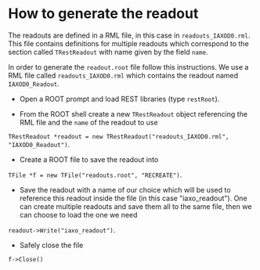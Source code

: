 # How to generate the readout

The readouts are defined in a RML file, in this case in `readouts_IAXOD0.rml`. This file contains definitions for multiple readouts which correspond to the section called `TRestReadout` with name given by the field `name`.

In order to generate the `readout.root` file follow this instructions. We use a RML file called `readouts_IAXOD0.rml` which contains the readout named `IAXOD0_Readout`.

* Open a ROOT prompt and load REST libraries (type `restRoot`).

* From the ROOT shell create a new `TRestReadout` object referencing the RML file and the `name` of the readout to use 

```TRestReadout *readout = new TRestReadout("readouts_IAXOD0.rml", "IAXOD0_Readout")```.

* Create a ROOT file to save the readout into

```TFile *f = new TFile("readouts.root", "RECREATE")```.

* Save the readout with a name of our choice which will be used to reference this readout inside the file (in this case "iaxo_readout"). One can create multiple readouts and save them all to the same file, then we can choose to load the one we need

```readout->Write("iaxo_readout")```.

* Safely close the file

```f->Close()```
